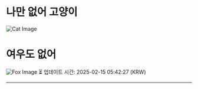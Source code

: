 
# 나만 없어 고양이

![Cat Image](https://cdn2.thecatapi.com/images/255.jpg)

# 여우도 없어
![Fox Image](https://randomfox.ca/images/106.jpg)
⏳ 업데이트 시간: 2025-02-15 05:42:27 (KRW)

---
